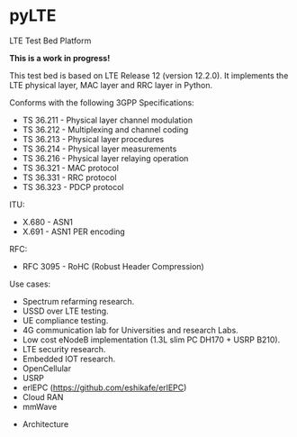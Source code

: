 # pyLTE
LTE Test Bed Platform

**This is a work in progress!**

This test bed is based on LTE Release 12 (version 12.2.0).
It implements the LTE physical layer, MAC layer and RRC layer in Python.

Conforms with the following 3GPP Specifications:
- TS 36.211 - Physical layer channel modulation
- TS 36.212 - Multiplexing and channel coding
- TS 36.213 - Physical layer procedures
- TS 36.214 - Physical layer measurements
- TS 36.216 - Physical layer relaying operation
- TS 36.321 - MAC protocol
- TS 36.331 - RRC protocol
- TS 36.323 - PDCP protocol

ITU:
- X.680 - ASN1
- X.691 - ASN1 PER encoding

RFC:
- RFC 3095 - RoHC (Robust Header Compression)

Use cases:
- Spectrum refarming research.
- USSD over LTE testing.
- UE compliance testing. 
- 4G communication lab for Universities and research Labs. 
- Low cost eNodeB implementation (1.3L slim PC DH170 + USRP B210).
- LTE security research. 
- Embedded IOT research.
- OpenCellular
- USRP
- erlEPC (https://github.com/eshikafe/erlEPC)
- Cloud RAN
- mmWave


* Architecture
